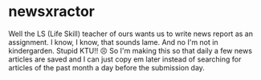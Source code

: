 # newsxractor
Well the LS (Life Skill) teacher of ours wants us to write news report as an assignment. 
I know, I know, that sounds lame. And no I'm not in kindergarden. Stupid KTU!! 😣
So I'm making this so that daily a few news articles are saved and I can just copy em later instead of searching for articles of the past month a day before the submission day.
